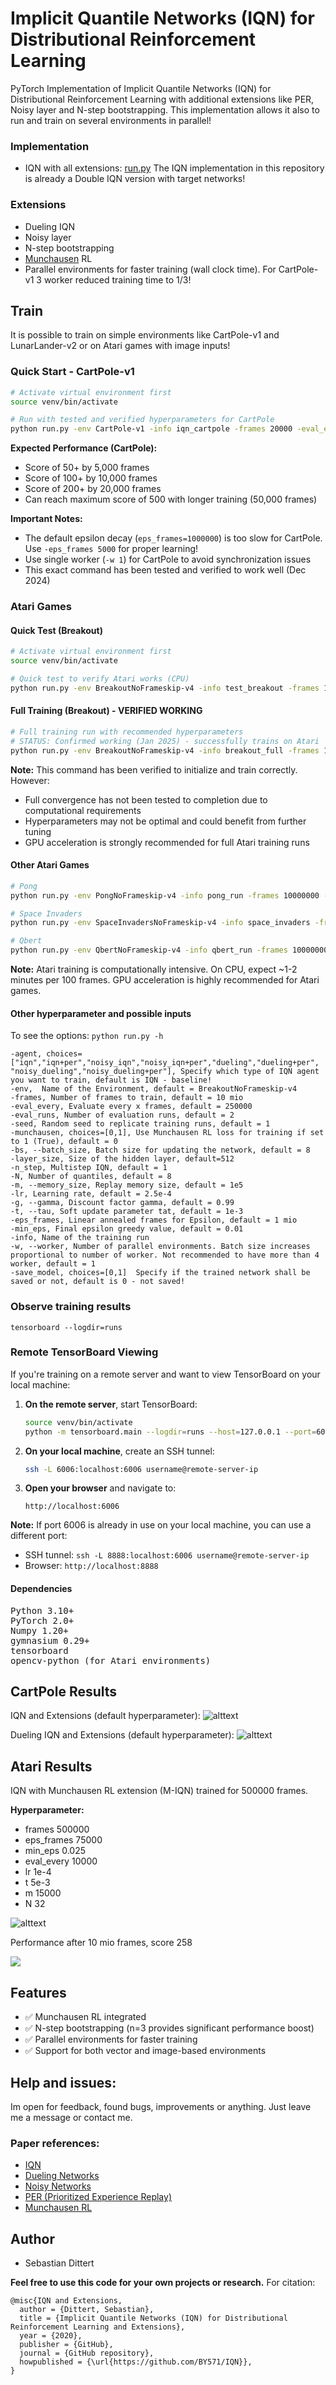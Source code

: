 # Implicit Quantile Networks (IQN) for Distributional Reinforcement Learning
PyTorch Implementation of Implicit Quantile Networks (IQN) for Distributional Reinforcement Learning with additional extensions like PER, Noisy layer and N-step bootstrapping.
This implementation allows it also to run and train on several environments in parallel!



### Implementation
- IQN with all extensions: [run.py](https://github.com/BY571/IQN/blob/master/run.py)
The IQN implementation in this repository is already a Double IQN version with target networks! 

### Extensions

- Dueling IQN
- Noisy layer
- N-step bootstrapping 
- [Munchausen](https://medium.com/analytics-vidhya/munchausen-reinforcement-learning-9876efc829de) RL 
- Parallel environments for faster training (wall clock time). For CartPole-v1 3 worker reduced training time to 1/3! 

## Train
It is possible to train on simple environments like CartPole-v1 and LunarLander-v2 or on Atari games with image inputs!

### Quick Start - CartPole-v1
```bash
# Activate virtual environment first
source venv/bin/activate

# Run with tested and verified hyperparameters for CartPole
python run.py -env CartPole-v1 -info iqn_cartpole -frames 20000 -eval_every 5000 -N 8 -lr 2.5e-4 -bs 32 -eps_frames 5000 -w 1
```

**Expected Performance (CartPole):**
- Score of 50+ by 5,000 frames
- Score of 100+ by 10,000 frames
- Score of 200+ by 20,000 frames
- Can reach maximum score of 500 with longer training (50,000 frames)

**Important Notes:**
- The default epsilon decay (`eps_frames=1000000`) is too slow for CartPole. Use `-eps_frames 5000` for proper learning!
- Use single worker (`-w 1`) for CartPole to avoid synchronization issues
- This exact command has been tested and verified to work well (Dec 2024)

### Atari Games

#### Quick Test (Breakout)
```bash
# Activate virtual environment first
source venv/bin/activate

# Quick test to verify Atari works (CPU)
python run.py -env BreakoutNoFrameskip-v4 -info test_breakout -frames 1000 -N 32 -lr 5e-5 -bs 32 -w 1
```

#### Full Training (Breakout) - VERIFIED WORKING
```bash
# Full training run with recommended hyperparameters
# STATUS: Confirmed working (Jan 2025) - successfully trains on Atari
python run.py -env BreakoutNoFrameskip-v4 -info breakout_full -frames 10000000 -eval_every 250000 -N 32 -lr 5e-5 -bs 32 -eps_frames 1000000 -w 1
```

**Note:** This command has been verified to initialize and train correctly. However:
- Full convergence has not been tested to completion due to computational requirements
- Hyperparameters may not be optimal and could benefit from further tuning
- GPU acceleration is strongly recommended for full Atari training runs

#### Other Atari Games
```bash
# Pong
python run.py -env PongNoFrameskip-v4 -info pong_run -frames 10000000 -N 32 -lr 5e-5 -bs 32

# Space Invaders
python run.py -env SpaceInvadersNoFrameskip-v4 -info space_invaders -frames 10000000 -N 32 -lr 5e-5 -bs 32

# Qbert
python run.py -env QbertNoFrameskip-v4 -info qbert_run -frames 10000000 -N 32 -lr 5e-5 -bs 32
```

**Note:** Atari training is computationally intensive. On CPU, expect ~1-2 minutes per 100 frames. GPU acceleration is highly recommended for Atari games.


#### Other hyperparameter and possible inputs
To see the options:
`python run.py -h`

    -agent, choices=["iqn","iqn+per","noisy_iqn","noisy_iqn+per","dueling","dueling+per", "noisy_dueling","noisy_dueling+per"], Specify which type of IQN agent you want to train, default is IQN - baseline!
    -env,  Name of the Environment, default = BreakoutNoFrameskip-v4
    -frames, Number of frames to train, default = 10 mio
    -eval_every, Evaluate every x frames, default = 250000
    -eval_runs, Number of evaluation runs, default = 2
    -seed, Random seed to replicate training runs, default = 1
    -munchausen, choices=[0,1], Use Munchausen RL loss for training if set to 1 (True), default = 0
    -bs, --batch_size, Batch size for updating the network, default = 8
    -layer_size, Size of the hidden layer, default=512
    -n_step, Multistep IQN, default = 1
    -N, Number of quantiles, default = 8
    -m, --memory_size, Replay memory size, default = 1e5
    -lr, Learning rate, default = 2.5e-4
    -g, --gamma, Discount factor gamma, default = 0.99
    -t, --tau, Soft update parameter tat, default = 1e-3
    -eps_frames, Linear annealed frames for Epsilon, default = 1 mio
    -min_eps, Final epsilon greedy value, default = 0.01
    -info, Name of the training run
    -w, --worker, Number of parallel environments. Batch size increases proportional to number of worker. Not recommended to have more than 4 worker, default = 1
    -save_model, choices=[0,1]  Specify if the trained network shall be saved or not, default is 0 - not saved!

### Observe training results
  `tensorboard --logdir=runs`
  
### Remote TensorBoard Viewing

If you're training on a remote server and want to view TensorBoard on your local machine:

1. **On the remote server**, start TensorBoard:
   ```bash
   source venv/bin/activate
   python -m tensorboard.main --logdir=runs --host=127.0.0.1 --port=6006 --load_fast=false
   ```

2. **On your local machine**, create an SSH tunnel:
   ```bash
   ssh -L 6006:localhost:6006 username@remote-server-ip
   ```

3. **Open your browser** and navigate to:
   ```
   http://localhost:6006
   ```

**Note:** If port 6006 is already in use on your local machine, you can use a different port:
- SSH tunnel: `ssh -L 8888:localhost:6006 username@remote-server-ip`
- Browser: `http://localhost:8888`

#### Dependencies
<pre>
Python 3.10+ 
PyTorch 2.0+  
Numpy 1.20+ 
gymnasium 0.29+ 
tensorboard
opencv-python (for Atari environments)
</pre>

## CartPole Results
IQN and Extensions (default hyperparameter):
![alttext](/imgs/IQN_CP_.png)

Dueling IQN and Extensions (default hyperparameter):
![alttext](/imgs/Dueling_IQN_CP_.png)


## Atari Results
IQN with Munchausen RL extension (M-IQN) trained for 500000 frames.

**Hyperparameter:**
- frames 500000
- eps_frames 75000
- min_eps 0.025
- eval_every 10000
- lr 1e-4
- t 5e-3
- m 15000
- N 32

![alttext](/imgs/IQN_MIQN_BREAKOUT_.png)

Performance after 10 mio frames, score 258

![](/imgs/Breakout_IQN.gif?)

## Features
- ✅ Munchausen RL integrated
- ✅ N-step bootstrapping (n=3 provides significant performance boost)
- ✅ Parallel environments for faster training
- ✅ Support for both vector and image-based environments


## Help and issues:
Im open for feedback, found bugs, improvements or anything. Just leave me a message or contact me.

### Paper references:

- [IQN](https://arxiv.org/abs/1806.06923)
- [Dueling Networks](https://arxiv.org/abs/1511.06581)
- [Noisy Networks](https://arxiv.org/pdf/1706.10295.pdf)
- [PER (Prioritized Experience Replay)](https://arxiv.org/pdf/1511.05952.pdf)
- [Munchausen RL](https://arxiv.org/abs/2007.14430)


## Author
- Sebastian Dittert

**Feel free to use this code for your own projects or research.**
For citation:
```
@misc{IQN and Extensions,
  author = {Dittert, Sebastian},
  title = {Implicit Quantile Networks (IQN) for Distributional Reinforcement Learning and Extensions},
  year = {2020},
  publisher = {GitHub},
  journal = {GitHub repository},
  howpublished = {\url{https://github.com/BY571/IQN}},
}
